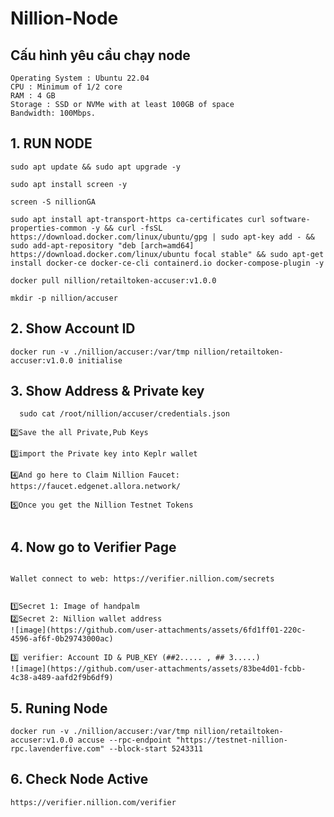 # Nillion-Node


## Cấu hình yêu cầu chạy node
```
Operating System : Ubuntu 22.04
CPU : Minimum of 1/2 core
RAM : 4 GB
Storage : SSD or NVMe with at least 100GB of space
Bandwidth: 100Mbps.
```

## 1. RUN NODE
```
sudo apt update && sudo apt upgrade -y

sudo apt install screen -y

screen -S nillionGA

sudo apt install apt-transport-https ca-certificates curl software-properties-common -y && curl -fsSL https://download.docker.com/linux/ubuntu/gpg | sudo apt-key add - && sudo add-apt-repository "deb [arch=amd64] https://download.docker.com/linux/ubuntu focal stable" && sudo apt-get install docker-ce docker-ce-cli containerd.io docker-compose-plugin -y

docker pull nillion/retailtoken-accuser:v1.0.0

mkdir -p nillion/accuser

```
## 2. Show Account ID
```
docker run -v ./nillion/accuser:/var/tmp nillion/retailtoken-accuser:v1.0.0 initialise

```

## 3. Show Address & Private key
```
  sudo cat /root/nillion/accuser/credentials.json

2️⃣Save the all Private,Pub Keys

3️⃣import the Private key into Keplr wallet

4️⃣And go here to Claim Nillion Faucet: https://faucet.edgenet.allora.network/

5️⃣Once you get the Nillion Testnet Tokens


```
## 4. Now go to Verifier Page
```![image](https://github.com/user-attachments/assets/76cb2700-d664-4280-8714-69dce9ba515f)

Wallet connect to web: https://verifier.nillion.com/secrets


1️⃣Secret 1: Image of handpalm
2️⃣Secret 2: Nillion wallet address
![image](https://github.com/user-attachments/assets/6fd1ff01-220c-4596-af6f-0b29743000ac)

3️⃣ verifier: Account ID & PUB_KEY (##2..... , ## 3.....)
![image](https://github.com/user-attachments/assets/83be4d01-fcbb-4c38-a489-aafd2f9b6df9)
```
## 5. Runing Node
```
docker run -v ./nillion/accuser:/var/tmp nillion/retailtoken-accuser:v1.0.0 accuse --rpc-endpoint "https://testnet-nillion-rpc.lavenderfive.com" --block-start 5243311
```
## 6. Check Node Active 
```
https://verifier.nillion.com/verifier

```


